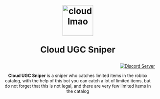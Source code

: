 <div>



</div>

<div align="center">

<h1>
  <img src="https://cdn.discordapp.com/attachments/1133768987059163247/1135692497297883307/168_20230731215620.png" alt="cloud lmao" width="100" height="100">

  Cloud UGC Sniper
</h1>

</div>


<div align="right">

[![Discord Server](https://cdn.discordapp.com/attachments/1133768987059163247/1143972253642522634/220_20230824001628.png)](https://discord.gg/sVGcKgTnPN)

</div>

<div align="center" style="margin: 0 10px;">
<strong>Cloud UGC Sniper</strong> is a sniper who catches limited items in the roblox catalog, with the help of this bot you can catch a lot of limited items, but do not forget that this is not legal, and there are very few limited items in the catalog
</div>